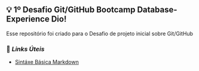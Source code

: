 ## :bulb: 1º Desafio Git/GitHub Bootcamp Database-Experience Dio!
Esse repositório foi criado para o Desafio de projeto inicial sobre Git/GitHub

### :memo: ***Links Úteis***
- [Sintáxe Básica Markdown](https://www.markdownguide.org/basic-syntax/)
